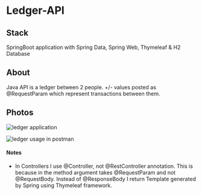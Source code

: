# Ledger-API
 
## Stack
SpringBoot application with Spring Data, Spring Web, Thymeleaf & H2 Database

## About
Java API is a ledger between 2 people. +/- values posted as @RequestParam which represent transactions between them.

## Photos

![ledger application](/assets/ledger.JPG)

![ledger usage in postman](/assets/ledger-postman.JPG)


#### Notes
- In Controllers I use @Controller, not @RestController annotation. This is because in the method argument takes @RequestParam and not @RequestBody. Instead of @ResponseBody I return Template generated by Spring using Thymeleaf framework.
